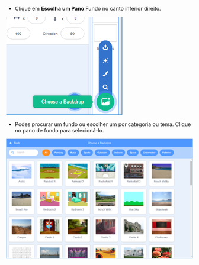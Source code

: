 + Clique em **Escolha um Pano** Fundo </strong> no canto inferior direito.

![captura de tela](images/stage-choose.png)

+ Podes procurar um fundo ou escolher um por categoria ou tema. Clique no pano de fundo para selecioná-lo.

![captura de tela](images/backdrop.png)